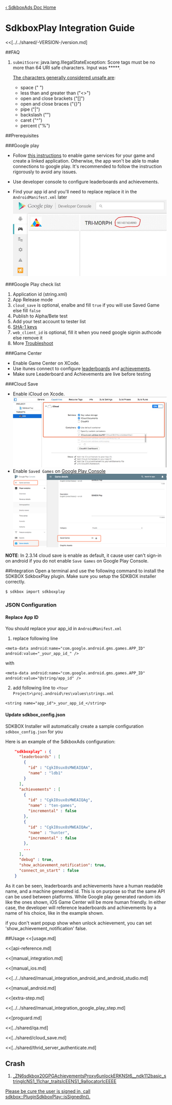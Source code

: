 [&#8249; SdkboxAds Doc Home](./)

<h1>SdkboxPlay Integration Guide</h1>
<<[../../shared/-VERSION-/version.md]

##FAQ

1.  `submitScore`: java.lang.IllegalStateException: Score tags must be no more than 64 URI safe characters. Input was *****.

    [The characters generally considered unsafe are](https://stackoverflow.com/questions/695438/safe-characters-for-friendly-url):

    * space (" ")
    * less than and greater than ("<>")
    * open and close brackets ("[]")
    * open and close braces ("{}")
    * pipe ("|")
    * backslash ("\")
    * caret ("^")
    * percent ("%")



##Prerequisites

###Google play
 + Follow [this instructions](https://developers.google.com/games/services/console/enabling#step_2_add_your_game_to_the_dev_console) to enable game services for your game and create a linked application. Otherwise, the app won't be able to make connections to google play. It's recommended to follow the instruction rigorously to avoid any issues.

 + Use developer console to configure leaderboards and achievements.

 + Find your app id and you'll need to replace replace it in the `AndroidManifest.xml` later
   ![](../../imgs/gps_app_id.jpg)

###Google Play check list

1. Application id (string.xml)
2. App Release mode
3. `cloud_save` is optional, enalbe and fill `true` if you will use Saved Game else fill `false`
4. Publish to Alpha/Bete test
5. Add your test account to tester list
6. [SHA-1 keys](http://docs.sdkbox.com/en/qa/sdkboxplay_troubleshoot/#keystore)
7. `web_client_id` is optional, fill it when you need google signin authcode else remove it
8. More [Troubleshoot](../../qa/sdkboxplay_troubleshoot.md)

###Game Center
 + Enable Game Center on XCode.
 + Use itunes connect to configure [leaderboards](https://developer.apple.com/library/content/documentation/LanguagesUtilities/Conceptual/iTunesConnectGameCenter_Guide/Leaderboards/Leaderboards.html#//apple_ref/doc/uid/TP40013726-CH2-SW47) and [achievements](https://developer.apple.com/library/content/documentation/LanguagesUtilities/Conceptual/iTunesConnectGameCenter_Guide/Achievements/Achievements.html#//apple_ref/doc/uid/TP40013726-CH3-SW3).
 + Make sure Leaderboard and Achievements are live before testing

###Cloud Save
 + Enable iCloud on Xcode. ![](../../imgs/cloud_save_ios.png)
 + Enable `Saved Games` on [Google Play Console](https://play.google.com/apps/publish/signup/) ![](../../imgs/cloud_save_android.png)

 **NOTE**: In 2.3.14 cloud save is enable as default, it cause user can't sign-in on android if you do not enable `Save Games` on Google Play Console.


##Integration
Open a terminal and use the following command to install the SDKBOX SdkboxPlay plugin. Make sure you setup the SDKBOX installer correctly.
```bash
$ sdkbox import sdkboxplay
```

<!--## Configuration
<<[../../shared/sdkbox_cloud.md]
<<[../../shared/remote_application_config.md]-->

### JSON Configuration

#### Replace App ID
You should replace your app_id in `AndroidManifest.xml`

1. replace following line

```
<meta-data android:name="com.google.android.gms.games.APP_ID" android:value="_your_app_id_" />
```
with
```
<meta-data android:name="com.google.android.gms.games.APP_ID" android:value="@string/app_id" />
```

2. add following line to `<Your Project>\proj.android\res\values\strings.xml`

```
<string name="app_id">_your_app_id_</string>
```

#### Update sdkbox_config.json
SDKBOX Installer will automatically create a sample configuration `sdkbox_config.json` for you

Here is an example of the SdkboxAds configuration:
```json
    "sdkboxplay" : {
      "leaderboards" : [
        {
          "id" : "CgkI0sux8sMWEAIQAA",
          "name" : "ldb1"
        }
      ],
      "achievements" : [
        {
          "id" : "CgkI0sux8sMWEAIQAg",
          "name" : "ten-games",
          "incremental" : false
        },
        {
          "id" : "CgkI0sux8sMWEAIQAw",
          "name" : "hunter",
          "incremental" : false
        },
        ...
      ],
      "debug" : true,
      "show_achievement_notification": true,
      "connect_on_start" : false
    }

```


As it can be seen, leaderboards and achievements have a human readable name, and a machine generated id. This is on purpose so that the same API can be used between platforms. While Google play generated random ids like the ones shown, iOS Game Center will be more human friendly.
In either case, the developer will reference leaderboards and achievements by a name of his choice, like in the example shown.

if you don't want popup show when unlock achievement, you can set 'show_achievement_notification' false.

<!--<<[sdkbox-config-encrypt.md]-->

##Usage
<<[usage.md]

<<[api-reference.md]

<<[manual_integration.md]

<<[manual_ios.md]

<<[../../shared/manual_integration_android_and_android_studio.md]

<<[manual_android.md]

<<[extra-step.md]

<<[../../shared/manual_integration_google_play_step.md]

<<[proguard.md]

<<[../shared/qa.md]

<<[../shared/cloud_save.md]

<<[../shared/thrid_server_authenticate.md]

## Crash
1. [_ZN6sdkbox20GPGAchievementsProxy6unlockERKNSt6__ndk112basic_stringIcNS1_11char_traitsIcEENS1_9allocatorIcEEEE](https://discuss.cocos2d-x.org/t/crash-reports-from-google-play/46239?u=yinjimmy)

  [Please be cure the user is signed in, call sdkbox::PluginSdkboxPlay::isSignedIn().](https://discuss.cocos2d-x.org/t/crash-reports-from-google-play/46239/3?u=yinjimmy)


